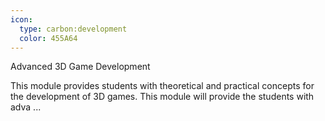```yaml
---
icon:
  type: carbon:development
  color: 455A64
---
```

Advanced 3D Game Development

This module provides students with theoretical and practical concepts for the development of 3D games. This module will provide the students with adva ... 

